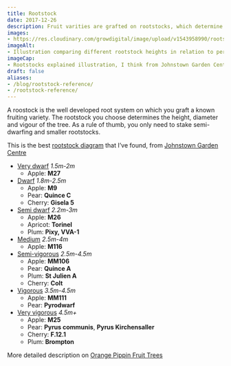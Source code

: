```yaml
---
title: Rootstock
date: 2017-12-26
description: Fruit varities are grafted on rootstocks, which determine the trees height and vigour. This is a quick reference for the different rootstocks available.
images: 
- https://res.cloudinary.com/growdigital/image/upload/v1543958990/rootstocks-24453546047.jpg
imageAlt: 
- Illustration comparing different rootstock heights in relation to person
imageCap:
- Rootstocks explained illustration, I think from Johnstown Garden Centre
draft: false
aliases: 
- /blog/rootstock-reference/
- /rootstock-reference/
---
```


A roostock is the well developed root system on which you graft a known fruiting variety. The rootstock you choose determines the height, diameter and vigour of the tree. As a rule of thumb, you only need to stake semi-dwarfing and smaller rootstocks.

This is the best [rootstock diagram](https://res.cloudinary.com/growdigital/image/upload/v1543958990/rootstocks-24453546047.png) that I’ve found, from [Johnstown Garden Centre](https://www.johnstowngardencentre.ie/blog/johnstowngardencentre.ie/2016/03/08/rootstocks-explained/)

* [Very dwarf](#very-dwarf) _1.5m-2m_ <b id="very-dwarf"></b>
  * Apple: **M27**
* [Dwarf](#dwarf) _1.8m-2.5m_ <b id="dwarf"></b>
  * Apple: **M9**
  * Pear: **Quince C**
  * Cherry: **Gisela 5**
* [Semi dwarf](#semi-dwarf) _2.2m-3m_ <b id="semi-dwarf"></b>
  * Apple: **M26**
  * Apricot: **Torinel**
  * Plum: **Pixy, VVA-1**
* [Medium](#medium) _2.5m-4m_ <b id="medium"></b>
  * Apple: **M116**
* [Semi-vigorous](#semi-vigorous) _2.5m-4.5m_ <b id="semi-vigorous"></b>
  * Apple: **MM106**
  * Pear: **Quince A**
  * Plum: **St Julien A**
  * Cherry: **Colt**
* [Vigorous](#vigorous) _3.5m-4.5m_ <b id="vigorous"></b>
  * Apple: **MM111**
  * Pear: **Pyrodwarf**
* [Very vigorous](#very-vigorous) _4.5m+_ <b id="very-vigorous"></b>
  * Apple: **M25**
  * Pear: **Pyrus communis**, **Pyrus Kirchensaller**
  * Cherry: **F.12.1**
  * Plum: **Brompton**

More detailed description on [Orange Pippin Fruit Trees](https://www.orangepippintrees.co.uk/articles/fruit-tree-rootstock-tree-sizes)
